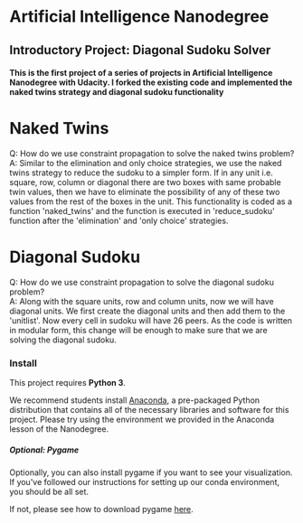 # Artificial Intelligence Nanodegree
## Introductory Project: Diagonal Sudoku Solver

#### This is the first project of a series of projects in Artificial Intelligence Nanodegree with Udacity. I forked the existing code and implemented the naked twins strategy and diagonal sudoku functionality




# Naked Twins
Q: How do we use constraint propagation to solve the naked twins problem?  
A: Similar to the elimination and only choice strategies, we use the naked twins strategy to reduce the sudoku to a simpler form. If in any unit i.e. square, row, column or diagonal there are two boxes with same probable twin values, then we have to eliminate the possibility of any of these two values from the rest of the boxes in the unit. This functionality is coded as a function 'naked_twins' and the function is executed in 'reduce_sudoku' function after the 'elimination' and 'only choice' strategies.

# Diagonal Sudoku
Q: How do we use constraint propagation to solve the diagonal sudoku problem?  
A: Along with the square units, row and column units, now we will have diagonal units. We first create the diagonal units and then add them to the 'unitlist'. Now every cell in sudoku will have 26 peers. As the code is written in modular form, this change will be enough to make sure that we are solving the diagonal sudoku.

### Install

This project requires **Python 3**.

We recommend students install [Anaconda](https://www.continuum.io/downloads), a pre-packaged Python distribution that contains all of the necessary libraries and software for this project.
Please try using the environment we provided in the Anaconda lesson of the Nanodegree.

##### Optional: Pygame

Optionally, you can also install pygame if you want to see your visualization. If you've followed our instructions for setting up our conda environment, you should be all set.

If not, please see how to download pygame [here](http://www.pygame.org/download.shtml).

